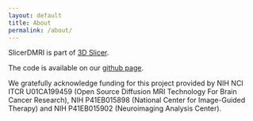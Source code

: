```yaml
---
layout: default
title: About
permalink: /about/
---
```


SlicerDMRI is part of [3D Slicer](http://www.slicer.org). 

The code is available on our [github page](https://github.com/SlicerDMRI).

We gratefully acknowledge funding for this project provided by NIH NCI ITCR U01CA199459 (Open
Source Diffusion MRI Technology For Brain Cancer Research), NIH
P41EB015898 (National Center for Image-Guided Therapy) and NIH
P41EB015902 (Neuroimaging Analysis Center).


